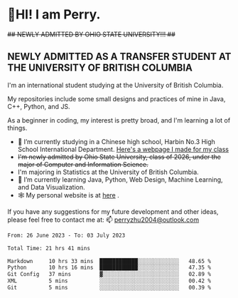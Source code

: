 # 🌄HI! I am Perry. <br> #
<s>## NEWLY ADMITTED BY OHIO STATE UNIVERSITY!!! ##</s>
## NEWLY ADMITTED AS A TRANSFER STUDENT AT THE UNIVERSITY OF BRITISH COLUMBIA ##
I'm an international student studying at the University of British Columbia. <br>

My repositories include some small designs and practices of mine in Java, C++, Python, and JS. <br>

As a beginner in coding, my interest is pretty broad, and I'm learning a lot of things. <br>
- 🔭 I’m currently studying in a Chinese high school, Harbin No.3 High School International Department. [Here's a webpage I made for my class](https://perry2004.github.io/weirdos/)
- <s> I'm newly admitted by Ohio State University, class of 2026, under the major of Computer and Information Science. </s>
- I'm majoring in Statistics at the University of British Columbia. 
- 🌱 I’m currently learning Java, Python, Web Design, Machine Learning, and Data Visualization. 
- 🕸️ My personal website is at <a href="https://zhu-yp.cn">here</a> .  

If you have any suggestions for my future development and other ideas, please feel free to contact me at: 📫 [perryzhu2004@outlook.com](mailto:perryzhu2004@outlook.com)

<!--START_SECTION:waka-->

```txt
From: 26 June 2023 - To: 03 July 2023

Total Time: 21 hrs 41 mins

Markdown     10 hrs 33 mins  ████████████░░░░░░░░░░░░░   48.65 %
Python       10 hrs 16 mins  ████████████░░░░░░░░░░░░░   47.35 %
Git Config   37 mins         ▓░░░░░░░░░░░░░░░░░░░░░░░░   02.89 %
XML          5 mins          ░░░░░░░░░░░░░░░░░░░░░░░░░   00.42 %
Git          5 mins          ░░░░░░░░░░░░░░░░░░░░░░░░░   00.39 %
```

<!--END_SECTION:waka-->
